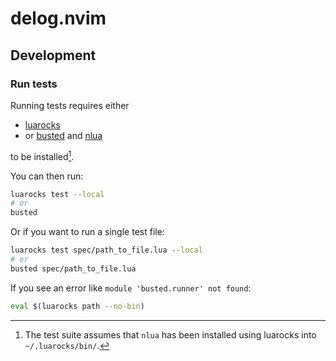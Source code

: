 # delog.nvim

## Development

### Run tests

Running tests requires either

- [luarocks][luarocks]
- or [busted][busted] and [nlua][nlua]

to be installed[^1].

[^1]:
    The test suite assumes that `nlua` has been installed
    using luarocks into `~/.luarocks/bin/`.

You can then run:

```bash
luarocks test --local
# or
busted
```

Or if you want to run a single test file:

```bash
luarocks test spec/path_to_file.lua --local
# or
busted spec/path_to_file.lua
```

If you see an error like `module 'busted.runner' not found`:

```bash
eval $(luarocks path --no-bin)
```

[luarocks]: https://luarocks.org
[busted]: https://lunarmodules.github.io/busted/
[nlua]: https://github.com/mfussenegger/nlua
